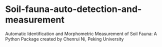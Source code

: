 # Soil-fauna-auto-detection-and-measurement
Automatic Identification and Morphometric Measurement of Soil Fauna: A Python Package
created by Chenrui Ni, Peking University
